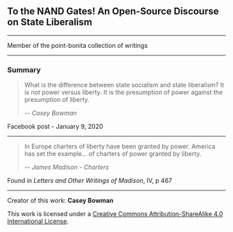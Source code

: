 
## To the NAND Gates! An Open-Source Discourse on State Liberalism

---

Member of the point-bonita collection of writings 

---

### Summary

>What is the difference between state socialism and state liberalism? It is not power versus liberty. It is the presumption of power against the presumption of liberty.
>
>-- <cite> Casey Bowman</cite>

Facebook post - January 9, 2020

---


>In Europe charters of liberty have been granted by power. America has set the example... of charters of power granted by liberty.
>
>-- <cite>James Madison - *Charters*</cite>

Found in *Letters and Other Writings of Madison*, IV, p 467

---


Creator of this work: **Casey Bowman**

This work is licensed under a [Creative Commons Attribution-ShareAlike 4.0 International License](https://creativecommons.org/licenses/by-sa/4.0/).
